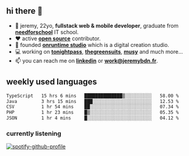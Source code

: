 ## hi there 👋

- 👦 jeremy,  22yo, **fullstack web & mobile developer**, graduate from **[needforschool](https://www.needfor-school.com/)** IT school.
- ❤️ active **[open source](https://github.com/jerembdn)** contributor.
- 🧠 founded **[onruntime studio](https://github.com/onruntime)** which is a digital creation studio.
- 💻 working on **[tonightpass](https://tonightpass.com)**, **[thegreensuits](https://thegreensuits.fr)**, **[musy](https://github.com/musyapp)** and much more...
- 📫 you can reach me on **[linkedin](https://www.linkedin.com/in/jeremybdn/)** or **[work@jeremybdn.fr](mailto:work@jeremybdn.fr)**.

## weekly used languages

<!--START_SECTION:waka-->

```txt
TypeScript   15 hrs 6 mins   ██████████████▒░░░░░░░░░░   58.00 %
Java         3 hrs 15 mins   ███░░░░░░░░░░░░░░░░░░░░░░   12.53 %
CSV          1 hr 54 mins    ██░░░░░░░░░░░░░░░░░░░░░░░   07.34 %
PHP          1 hr 23 mins    █▒░░░░░░░░░░░░░░░░░░░░░░░   05.35 %
JSON         1 hr 4 mins     █░░░░░░░░░░░░░░░░░░░░░░░░   04.12 %
```

<!--END_SECTION:waka-->

### currently listening
[![spotify-github-profile](https://spotify-github-profile.vercel.app/api/view?uid=31ugdvkonmhxzbnkai2r7ue2empe&cover_image=true&theme=natemoo-re&show_offline=false&background_color=121212&bar_color=3356d7&bar_color_cover=false)](https://open.spotify.com/user/31225jnpumbhbpldcz2wjg24aymi)
